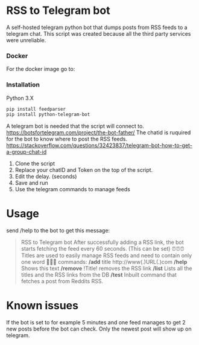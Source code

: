 # RSS to Telegram bot
A self-hosted telegram python bot that dumps posts from RSS feeds to a telegram chat. This script was created because all the third party services were unreliable. 
### Docker
For the docker image go to: 

### Installation
Python 3.X
```sh 
pip install feedparser
pip install python-telegram-bot
```

A telegram bot is needed that the script will connect to. https://botsfortelegram.com/project/the-bot-father/
The chatid is ruquired for the bot to know where to post the RSS feeds. https://stackoverflow.com/questions/32423837/telegram-bot-how-to-get-a-group-chat-id

1. Clone the script
2. Replace your chatID and Token on the top of the script.
3. Edit the delay. (seconds)
4. Save and run
5. Use the telegram commands to manage feeds 

# Usage
send /help to the bot to get this message: 

>RSS to Telegram bot
>After successfully adding a RSS link, the bot starts fetching the feed every 60 seconds. (This can be set) ⏰⏰⏰
>Titles are used to easily manage RSS feeds and need to contain only one word 📝📝📝
>commands:
>**/add** title http://www(.)URL(.)com
>**/help** Shows this text 
>**/remove** !Title! removes the RSS link
>**/list** Lists all the titles and the RSS links from the DB
>**/test** Inbuilt command that fetches a post from Reddits RSS.


# Known issues
 If the bot is set to for example 5 minutes and one feed manages to get 2 new posts before the bot can check. Only the newest post will show up on telegram.
